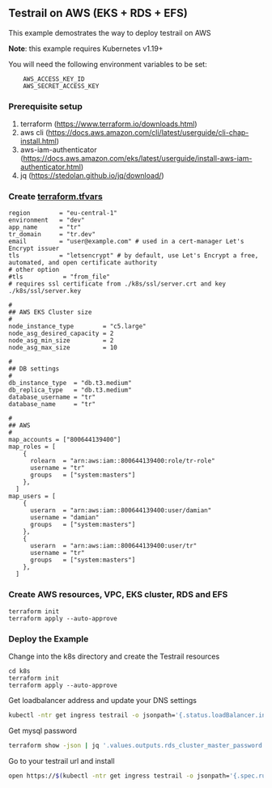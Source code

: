 ## Testrail on AWS (EKS + RDS + EFS)

This example demostrates the way to deploy testrail on AWS

**Note**: this example requires Kubernetes v1.19+

You will need the following environment variables to be set:
```
    AWS_ACCESS_KEY_ID
    AWS_SECRET_ACCESS_KEY
```

### Prerequisite setup

1. terraform (https://www.terraform.io/downloads.html)
2. aws cli (https://docs.aws.amazon.com/cli/latest/userguide/cli-chap-install.html)
3. aws-iam-authenticator (https://docs.aws.amazon.com/eks/latest/userguide/install-aws-iam-authenticator.html)
4. jq (https://stedolan.github.io/jq/download/)

### Create [terraform.tfvars](./terraform.tfvars)
```
region        = "eu-central-1"
environment   = "dev"
app_name      = "tr"
tr_domain     = "tr.dev"
email         = "user@example.com" # used in a cert-manager Let's Encrypt issuer
tls           = "letsencrypt" # by default, use Let's Encrypt a free, automated, and open certificate authority
# other option
#tls           = "from_file"
# requires ssl certificate from ./k8s/ssl/server.crt and key ./k8s/ssl/server.key

#
## AWS EKS Cluster size
#
node_instance_type        = "c5.large"
node_asg_desired_capacity = 2
node_asg_min_size         = 2
node_asg_max_size         = 10

#
## DB settings
#
db_instance_type  = "db.t3.medium"
db_replica_type   = "db.t3.medium"
database_username = "tr"
database_name     = "tr"

#
## AWS
#
map_accounts = ["800644139400"]
map_roles = [
    {
      rolearn  = "arn:aws:iam::800644139400:role/tr-role"
      username = "tr"
      groups   = ["system:masters"]
    },
  ]
map_users = [
    {
      userarn  = "arn:aws:iam::800644139400:user/damian"
      username = "damian"
      groups   = ["system:masters"]
    },
    {
      userarn  = "arn:aws:iam::800644139400:user/tr"
      username = "tr"
      groups   = ["system:masters"]
    },
  ]

```

### Create AWS resources, VPC, EKS cluster, RDS and EFS
```
terraform init
terraform apply --auto-approve
```
### Deploy the Example
Change into the k8s directory and create the Testrail resources
```
cd k8s
terraform init
terraform apply --auto-approve
```

Get loadbalancer address and update your DNS settings
```sh
kubectl -ntr get ingress testrail -o jsonpath='{.status.loadBalancer.ingress[0].hostname}'
```

Get mysql password
```sh
terraform show -json | jq '.values.outputs.rds_cluster_master_password.value'
```

Go to your testrail url and install
```sh
open https://$(kubectl -ntr get ingress testrail -o jsonpath='{.spec.rules[0].host}')
```
